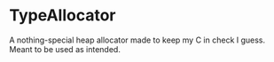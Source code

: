 # TypeAllocator
A nothing-special heap allocator made to keep my C in check I guess. Meant to be used as intended.
